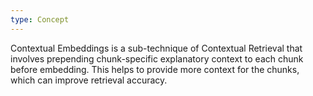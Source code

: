 ```yaml
---
type: Concept
---
```


Contextual Embeddings is a sub-technique of Contextual Retrieval that involves prepending chunk-specific explanatory context to each chunk before embedding. This helps to provide more context for the chunks, which can improve retrieval accuracy.